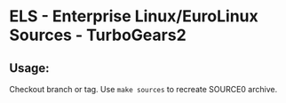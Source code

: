 # ELS - Enterprise Linux/EuroLinux Sources - TurboGears2
 
## Usage:
  Checkout branch or tag. Use `make sources` to recreate  SOURCE0 archive.
